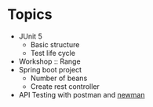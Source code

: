 # Topics
* JUnit 5
  * Basic structure
  * Test life cycle
* Workshop :: Range
* Spring boot project
  * Number of beans
  * Create rest controller
* API Testing with postman and [newman](https://www.npmjs.com/package/newman)
